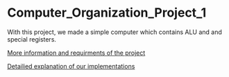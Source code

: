 # Computer_Organization_Project_1
With this project, we made a simple computer which contains ALU and and special registers.

[More information and requirments of the project](BLG222E_Project1_2023_Questions.pdf)

[Detailied explanation of our implementations](report/main.pdf)



